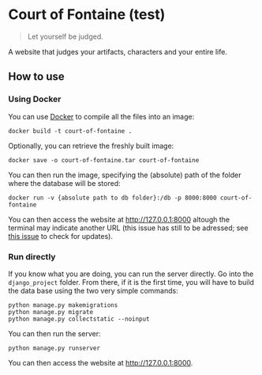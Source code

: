 # Court of Fontaine (test)

> Let yourself be judged.

A website that judges your artifacts, characters and your entire life.

## How to use

### Using Docker

You can use [Docker](https://www.docker.com) to compile all the files into an image:
```
docker build -t court-of-fontaine .
```
Optionally, you can retrieve the freshly built image:
```
docker save -o court-of-fontaine.tar court-of-fontaine
```
You can then run the image, specifying the (absolute) path of the folder where the database will be stored:
```
docker run -v {absolute path to db folder}:/db -p 8000:8000 court-of-fontaine
```

You can then access the website at http://127.0.0.1:8000 altough the terminal may indicate another URL (this issue has still to be adressed; see [this issue](https://github.com/SoleilVermeil/court-of-fontaine/issues/1) to check for updates).

### Run directly

If you know what you are doing, you can run the server directly. Go into the `django_project` folder. From there, if it is the first time, you will have to build the data base using the two very simple commands:
```
python manage.py makemigrations
python manage.py migrate
python manage.py collectstatic --noinput
```
You can then run the server:
```
python manage.py runserver
```
You can then access the website at http://127.0.0.1:8000.
